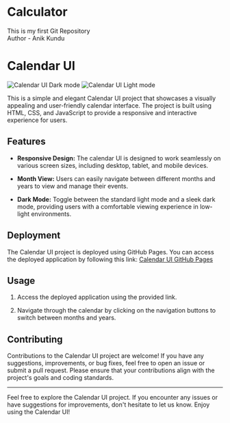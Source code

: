 # Calculator
This is my first Git Repository
<br>
Author - Anik Kundu




# Calendar UI

![Calendar UI Dark mode](calendar_demo_dark.png)
![Calendar UI Light mode](calendar_demo_light.png)

This is a simple and elegant Calendar UI project that showcases a visually appealing and user-friendly calendar interface. The project is built using HTML, CSS, and JavaScript to provide a responsive and interactive experience for users.

## Features

- **Responsive Design:** The calendar UI is designed to work seamlessly on various screen sizes, including desktop, tablet, and mobile devices.

- **Month View:** Users can easily navigate between different months and years to view and manage their events.

- **Dark Mode:** Toggle between the standard light mode and a sleek dark mode, providing users with a comfortable viewing experience in low-light environments.


## Deployment

The Calendar UI project is deployed using GitHub Pages. You can access the deployed application by following this link: [Calendar UI GitHub Pages](https://redh0rse.github.io/calendar/)

## Usage

1. Access the deployed application using the provided link.

2. Navigate through the calendar by clicking on the navigation buttons to switch between months and years.


## Contributing

Contributions to the Calendar UI project are welcome! If you have any suggestions, improvements, or bug fixes, feel free to open an issue or submit a pull request. Please ensure that your contributions align with the project's goals and coding standards.


---

Feel free to explore the Calendar UI project. If you encounter any issues or have suggestions for improvements, don't hesitate to let us know. Enjoy using the Calendar UI!
